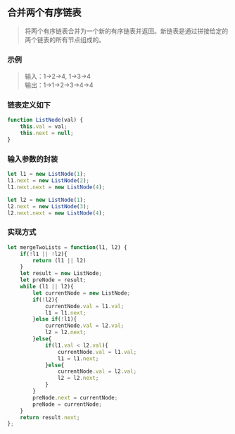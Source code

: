 
## 合并两个有序链表
> 将两个有序链表合并为一个新的有序链表并返回。新链表是通过拼接给定的两个链表的所有节点组成的。

### 示例
> 输入：1->2->4, 1->3->4   
> 输出：1->1->2->3->4->4

### 链表定义如下
```javascript 1.8
function ListNode(val) {
    this.val = val;
    this.next = null;
}
```
### 输入参数的封装
```javascript 1.8
let l1 = new ListNode(1);
l1.next = new ListNode(2);
l1.next.next = new ListNode(4);

let l2 = new ListNode(1);
l2.next = new ListNode(3);
l2.next.next = new ListNode(4);
```

### 实现方式
```javascript 1.8
let mergeTwoLists = function(l1, l2) {
    if(!l1 || !l2){
        return (l1 || l2)
    }
    let result = new ListNode;
    let preNode = result;
    while (l1 || l2){
        let currentNode = new ListNode;
        if(!l2){
            currentNode.val = l1.val;
            l1 = l1.next;
        }else if(!l1){
            currentNode.val = l2.val;
            l2 = l2.next;
        }else{
            if(l1.val < l2.val){
                currentNode.val = l1.val;
                l1 = l1.next;
            }else{
                currentNode.val = l2.val;
                l2 = l2.next;
            }
        }
        preNode.next = currentNode;
        preNode = currentNode;
    }
    return result.next;
};
```